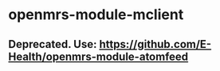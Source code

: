 openmrs-module-mclient
================================

## Deprecated. Use: https://github.com/E-Health/openmrs-module-atomfeed
